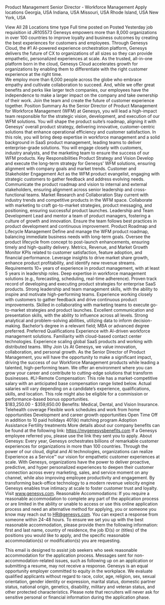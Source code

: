 Product Management Senior Director - Workforce Management
Apply
locations
Georgia, USA
Indiana, USA
Missouri, USA
Rhode Island, USA
New York, USA

View All 28 Locations
time type
Full time
posted on
Posted Yesterday
job requisition id
JR105573
Genesys empowers more than 8,000 organizations in over 100 countries to improve loyalty and business outcomes by creating the best experiences for customers and employees. Through Genesys Cloud, the #1 AI-powered experience orchestration platform, Genesys delivers the future of CX to organizations of all sizes so they can provide empathetic, personalized experiences at scale. As the trusted, all-in-one platform born in the cloud, Genesys Cloud accelerates growth for organizations by enabling them to differentiate with the right customer experience at the right time.  
We employ more than 6,000 people across the globe who embrace empathy and cultivate collaboration to succeed. And, while we offer great benefits and perks like larger tech companies, our employees have the independence to make a larger impact on the company and take ownership of their work. Join the team and create the future of customer experience together.
Position Summary
As the Senior Director of Product Management for Workforce Management (WFM) at Genesys, you will lead a high-impact team responsible for the strategic vision, development, and execution of our WFM solutions. You will shape the product suite’s roadmap, aligning it with Genesys’ overall product strategy, delivering innovative, customer-centric solutions that enhance operational efficiency and customer satisfaction.
In this role, you will bring deep expertise in workforce management and a solid background in SaaS product management, leading teams to deliver enterprise-grade solutions. You will engage closely with customers, industry analysts, and the marketing team to ensure the success of our WFM products.
Key Responsibilities
Product Strategy and Vision
Develop and execute the long-term strategy for Genesys' WFM solutions, ensuring alignment with company goals and market trends.
Customer and Stakeholder Engagement
Act as the WFM product evangelist, engaging with strategic customers to gather feedback and address evolving needs.
Communicate the product roadmap and vision to internal and external stakeholders, ensuring alignment across senior leadership and cross-functional teams.
Market Research and Collaboration
Stay current with industry trends and competitive products in the WFM space.
Collaborate with marketing to craft go-to-market strategies, product messaging, and positioning, ensuring successful product launches.
Leadership and Team Development
Lead and mentor a team of product managers, fostering a culture of growth and innovation.
Ensure the team follows best practices in product development and continuous improvement.
Product Roadmap and Lifecycle Management
Define and manage the WFM product roadmap, balancing immediate business needs with long-term goals.
Oversee the product lifecycle from concept to post-launch enhancements, ensuring timely and high-quality delivery.
Metrics, Revenue, and Market Growth
Monitor KPIs related to customer satisfaction, feature adoption, and financial performance.
Leverage insights to drive market share growth, enhance product profitability, and identify new revenue streams.
Requirements
10+ years of experience in product management, with at least 5 years in leadership roles.
Deep expertise in workforce management solutions (e.g., forecasting, scheduling, real-time adherence).
Proven track record of developing and executing product strategies for enterprise SaaS products.
Strong leadership and team management skills, with the ability to inspire and motivate high-performing teams.
Experience working closely with customers to gather feedback and drive continuous product improvements.
Skilled in collaborating with marketing teams to execute go-to-market strategies and product launches.
Excellent communication and presentation skills, with the ability to influence across all levels.
Strong analytical and problem-solving abilities, utilizing data to inform decision-making.
Bachelor’s degree in a relevant field; MBA or advanced degree preferred.
Preferred Qualifications
Experience with AI-driven workforce management solutions.
Familiarity with cloud-based contact center technologies.
Experience scaling global SaaS products and working with distributed teams.
Why Join Us
At Genesys, we value innovation, collaboration, and personal growth. As the Senior Director of Product Management, you will have the opportunity to make a significant impact, driving the success of our Workforce Management products while leading a talented, high-performing team. We offer an environment where you can grow your career and contribute to cutting-edge solutions that transform businesses.
#LI-Remote
Compensation:
This role has a market-competitive salary with an anticipated base compensation range listed below. Actual salaries will vary depending on a candidate’s experience, qualifications, skills, and location. This role might also be eligible for a commission or performance-based bonus opportunities.  
$183,250.00 - $359,650.00
Benefits:
Medical, Dental, and Vision Insurance. 
Telehealth coverage
Flexible work schedules and work from home opportunities
Development and career growth opportunities
Open Time Off in addition to 10 paid holidays
401(k) matching program
Adoption Assistance
Fertility treatments
More details about our company benefits can be found at the following link: https://mygenesysbenefits.com
If a Genesys employee referred you, please use the link they sent you to apply.
About Genesys:
Every year, Genesys orchestrates billions of remarkable customer experiences for organizations in more than 100 countries. Through the power of our cloud, digital and AI technologies, organizations can realize Experience as a Service™ our vision for empathetic customer experiences at scale. With Genesys, organizations have the power to deliver proactive, predictive, and hyper personalized experiences to deepen their customer connection across every marketing, sales, and service moment on any channel, while also improving employee productivity and engagement. By transforming back-office technology to a modern revenue velocity engine Genesys enables true intimacy at scale to foster customer trust and loyalty. Visit www.genesys.com.
Reasonable Accommodations:
If you require a reasonable accommodation to complete any part of the application process or are limited in the ability or unable to access or use this online application process and need an alternative method for applying, you or someone you know may reach out to HR@genesys.com. You can expect a response from someone within 24-48 hours. To ensure we set you up with the best reasonable accommodation, please provide them the following information: first and last name, country of residence, the job ID(s) or (titles) of the positions you would like to apply, and the specific reasonable accommodation(s) or modification(s) you are requesting.
 
This email is designed to assist job seekers who seek reasonable accommodation for the application process. Messages sent for non-accommodation-related issues, such as following up on an application or submitting a resume, may not receive a response.
Genesys is an equal opportunity employer committed to equity in the workplace. We evaluate qualified applicants without regard to race, color, age, religion, sex, sexual orientation, gender identity or expression, marital status, domestic partner status, national origin, genetics, disability, military and veteran status, and other protected characteristics.
Please note that recruiters will never ask for sensitive personal or financial information during the application phase.